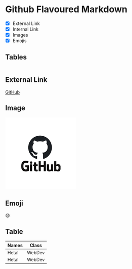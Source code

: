 # Github Flavoured Markdown

- [x] External Link
- [x] Internal Link
- [x] Images
- [x] Emojis

## Tables

| | | |
|------|-----|--------|


## External Link

[GitHub](https://help.github.com/en)

## Image

![GitHub](https://github.com/Hetal2409/authoring/blob/main/download.png)

## Emoji

:smile:

## Table

|Names|Class|
|-----|-----|
|Hetal|WebDev|
|Hetal|WebDev|




